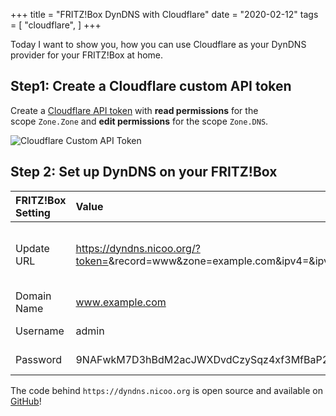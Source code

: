 +++
title = "FRITZ!Box DynDNS with Cloudflare"
date = "2020-02-12"
tags = [
    "cloudflare",
]
+++

Today I want to show you, how you can use Cloudflare as your DynDNS provider for your FRITZ!Box at home.

## Step1: Create a Cloudflare custom API token

Create a [Cloudflare API token](https://dash.cloudflare.com/profile/api-tokens) with **read permissions** for the scope `Zone.Zone` and **edit permissions** for the scope `Zone.DNS`.

![Cloudflare Custom API Token](/cloudflare-dyndns1.png)

## Step 2: Set up DynDNS on your FRITZ!Box

| FRITZ!Box Setting | Value                                                                                           | Description                                                                                                                      |
| :---------------- | :---------------------------------------------------------------------------------------------- | :------------------------------------------------------------------------------------------------------------------------------- |
| Update URL        | https://dyndns.nicoo.org/?token=<pass>&record=www&zone=example.com&ipv4=<ipaddr>&ipv6=<ip6addr> | Replace the URL parameter record and zone with your domain name. If required you can omit either the ipv4 or ipv6 URL parameter. |
| Domain Name       | www.example.com                                                                                 | The FQDN from the URL parameter record and zone.                                                                                 |
| Username          | admin                                                                                           | You can choose whatever value you want.                                                                                          |
| Password          | 9NAFwkM7D3hBdM2acJWXDvdCzySqz4xf3MfBaP2b                                                        | The API token you've created earlier.                                                                                            |

The code behind `https://dyndns.nicoo.org` is open source and available on [GitHub](https://github.com/L480/cloudflare-dyndns)!
